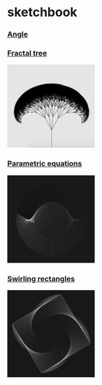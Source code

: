 # sketchbook

<h3><a href="https://venomswitch.github.io/sketchbook/angleSketch/">Angle</a></h3>
<h3><a href="https://venomswitch.github.io/sketchbook/fractalTree/">Fractal tree</a></h3>
<img src="images/fractalTreeIMG.png" alt="fractal tree img" width="200"/>
<h3><a href="https://venomswitch.github.io/sketchbook/parametricP5/">Parametric equations</a></h3>
<img src="images/paraEquaIMG.png" alt="parametric equations img" width="200"/>
<h3><a href="https://venomswitch.github.io/sketchbook/swirlingRectp5">Swirling rectangles</a></h3>
<img src="images/swirlingRectIMG.png" alt="swirling rect img" width="200"/>
